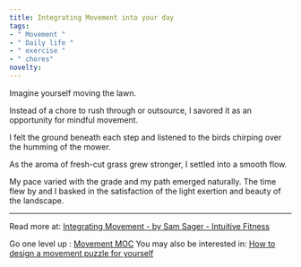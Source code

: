 ```yaml
---
title: Integrating Movement into your day
tags:
- " Movement "
- " Daily life "
- " exercise "
- " chores"
novelty:
---
```


Imagine yourself moving the lawn.

Instead of a chore to rush through or outsource, I savored it as an opportunity for mindful movement. 

I felt the ground beneath each step and listened to the birds chirping over the humming of the mower. 

As the aroma of fresh-cut grass grew stronger, I settled into a smooth flow. 

My pace varied with the grade and my path emerged naturally. The time flew by and I basked in the satisfaction of the light exertion and beauty of the landscape. 

----

Read more at: [Integrating Movement - by Sam Sager - Intuitive Fitness](https://samsager.substack.com/p/integrating-movement?utm_source=post-email-title&publication_id=1271070&post_id=116316309&isFreemail=true)

Go one level up : [Movement MOC](Maps/Movement%20MOC.md)
You may also be interested in: [How to design a movement puzzle for yourself](How%20to%20design%20a%20movement%20puzzle%20for%20yourself.md)